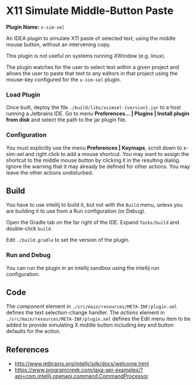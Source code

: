 # X11 Simulate Middle-Button Paste
**Plugin Name:** `x-sim-sel`

An IDEA plugin to simulate X11 paste of selected text, using the middle mouse button, without an intervening copy.

This plugin is not useful on systems running XWindow (e.g. linux).

The plugin watches for the user to select text within a given project and allows the user to paste that text to any editors in that project using the mouse-key configured for the `x-sim-sel` plugin.

### Load Plugin
Once built, deploy the file `./build/libs/xsimsel-{version}.jar` to a host running a Jetbrains IDE. Go to menu **Preferences... | Plugins | Install plugin from disk** and select the path to the jar plugin file.

### Configuration
You must explicitly use the menu **Preferences | Keymaps**, scroll down to x-sim-sel and right click to add a mouse shortcut. You may want to assign the shortcut to the middle mouse button by clicking it in the resulting dialog. Ignore the warning that it may already be defined for other actions. You may leave the other actions undisturbed.

## Build
You have to use intellij to build it, but not with the `Build` menu, unless you are building it to use from a Run configuration (or Debug).

Open the Gradle tab on the far right of the IDE. Expand `Tasks/build` and double-click `build`.

Edit `./build.gradle` to set the version of the plugin.

### Run and Debug
You can run the plugin in an intellij sandbox using the intellij run configuration.

## Code
The _component_ element in `./src/main/resources/META-INF/plugin.xml` defines the text selection-change handler.
The _actions_ element in `./src/main/resources/META-INF/plugin.xml` defines the Edit menu item to be added to provide simulating X middle button
including key and button defaults for the action.

## References
* http://www.jetbrains.org/intellij/sdk/docs/welcome.html
* https://www.programcreek.com/java-api-examples/?api=com.intellij.openapi.command.CommandProcessor

